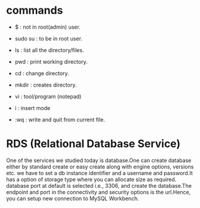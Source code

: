 # commands

- $ : not in root(admin) user.

- sudo su : to be in root user.

- ls : list all the directory/files.

- pwd : print working directory.

- cd : change directory.

- mkdir : creates directory.

- vi : tool/program (notepad)

- i : insert mode

- :wq : write and quit from current file.


# RDS (Relational Database Service)

One of the services we studied today is database.One can create database either by standard create or easy create along with engine options, versions etc.
we have to set a db instance identifier and a username and password.It has a option of storage type where you can allocate size as required.
database port at default is selected i.e., 3306, and create the database.The endpoint and port in the connectivity and security options is the url.Hence, you can setup new connection to MySQL Workbench.

